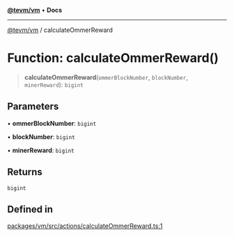[**@tevm/vm**](../README.md) • **Docs**

***

[@tevm/vm](../globals.md) / calculateOmmerReward

# Function: calculateOmmerReward()

> **calculateOmmerReward**(`ommerBlockNumber`, `blockNumber`, `minerReward`): `bigint`

## Parameters

• **ommerBlockNumber**: `bigint`

• **blockNumber**: `bigint`

• **minerReward**: `bigint`

## Returns

`bigint`

## Defined in

[packages/vm/src/actions/calculateOmmerReward.ts:1](https://github.com/evmts/tevm-monorepo/blob/main/packages/vm/src/actions/calculateOmmerReward.ts#L1)
